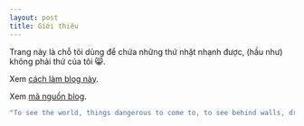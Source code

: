 ```yaml
---
layout: post
title: Giới thiệu
---
```


Trang này là chỗ tôi dùng để chứa những thứ nhặt nhạnh được, (hầu như) không phải thứ của tôi :smile_cat:.

Xem [cách làm blog này](../r-markdown-kramdown-jekyll/).

Xem [mã nguồn blog](http://github.com/hochanh/rblog).


```r
"To see the world, things dangerous to come to, to see behind walls, draw closer, to find each other, and to feel. That is the purpose of life."
```
